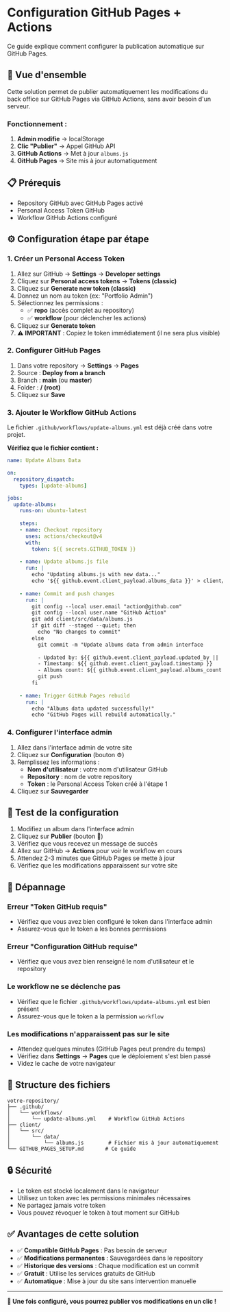 # Configuration GitHub Pages + Actions

Ce guide explique comment configurer la publication automatique sur GitHub Pages.

## 🚀 Vue d'ensemble

Cette solution permet de publier automatiquement les modifications du back office sur GitHub Pages via GitHub Actions, sans avoir besoin d'un serveur.

### Fonctionnement :
1. **Admin modifie** → localStorage
2. **Clic "Publier"** → Appel GitHub API
3. **GitHub Actions** → Met à jour `albums.js`
4. **GitHub Pages** → Site mis à jour automatiquement

## 📋 Prérequis

- Repository GitHub avec GitHub Pages activé
- Personal Access Token GitHub
- Workflow GitHub Actions configuré

## ⚙️ Configuration étape par étape

### 1. Créer un Personal Access Token

1. Allez sur GitHub → **Settings** → **Developer settings**
2. Cliquez sur **Personal access tokens** → **Tokens (classic)**
3. Cliquez sur **Generate new token (classic)**
4. Donnez un nom au token (ex: "Portfolio Admin")
5. Sélectionnez les permissions :
   - ✅ **repo** (accès complet au repository)
   - ✅ **workflow** (pour déclencher les actions)
6. Cliquez sur **Generate token**
7. **⚠️ IMPORTANT** : Copiez le token immédiatement (il ne sera plus visible)

### 2. Configurer GitHub Pages

1. Dans votre repository → **Settings** → **Pages**
2. Source : **Deploy from a branch**
3. Branch : **main** (ou **master**)
4. Folder : **/ (root)**
5. Cliquez sur **Save**

### 3. Ajouter le Workflow GitHub Actions

Le fichier `.github/workflows/update-albums.yml` est déjà créé dans votre projet.

**Vérifiez que le fichier contient :**
```yaml
name: Update Albums Data

on:
  repository_dispatch:
    types: [update-albums]

jobs:
  update-albums:
    runs-on: ubuntu-latest
    
    steps:
    - name: Checkout repository
      uses: actions/checkout@v4
      with:
        token: ${{ secrets.GITHUB_TOKEN }}
        
    - name: Update albums.js file
      run: |
        echo "Updating albums.js with new data..."
        echo '${{ github.event.client_payload.albums_data }}' > client/src/data/albums.js
        
    - name: Commit and push changes
      run: |
        git config --local user.email "action@github.com"
        git config --local user.name "GitHub Action"
        git add client/src/data/albums.js
        if git diff --staged --quiet; then
          echo "No changes to commit"
        else
          git commit -m "Update albums data from admin interface
          
          - Updated by: ${{ github.event.client_payload.updated_by || 'Admin' }}
          - Timestamp: ${{ github.event.client_payload.timestamp }}
          - Albums count: ${{ github.event.client_payload.albums_count }}"
          git push
        fi
        
    - name: Trigger GitHub Pages rebuild
      run: |
        echo "Albums data updated successfully!"
        echo "GitHub Pages will rebuild automatically."
```

### 4. Configurer l'interface admin

1. Allez dans l'interface admin de votre site
2. Cliquez sur **Configuration** (bouton ⚙️)
3. Remplissez les informations :
   - **Nom d'utilisateur** : votre nom d'utilisateur GitHub
   - **Repository** : nom de votre repository
   - **Token** : le Personal Access Token créé à l'étape 1
4. Cliquez sur **Sauvegarder**

## 🧪 Test de la configuration

1. Modifiez un album dans l'interface admin
2. Cliquez sur **Publier** (bouton 🚀)
3. Vérifiez que vous recevez un message de succès
4. Allez sur GitHub → **Actions** pour voir le workflow en cours
5. Attendez 2-3 minutes que GitHub Pages se mette à jour
6. Vérifiez que les modifications apparaissent sur votre site

## 🔧 Dépannage

### Erreur "Token GitHub requis"
- Vérifiez que vous avez bien configuré le token dans l'interface admin
- Assurez-vous que le token a les bonnes permissions

### Erreur "Configuration GitHub requise"
- Vérifiez que vous avez bien renseigné le nom d'utilisateur et le repository

### Le workflow ne se déclenche pas
- Vérifiez que le fichier `.github/workflows/update-albums.yml` est bien présent
- Assurez-vous que le token a la permission `workflow`

### Les modifications n'apparaissent pas sur le site
- Attendez quelques minutes (GitHub Pages peut prendre du temps)
- Vérifiez dans **Settings** → **Pages** que le déploiement s'est bien passé
- Videz le cache de votre navigateur

## 📁 Structure des fichiers

```
votre-repository/
├── .github/
│   └── workflows/
│       └── update-albums.yml    # Workflow GitHub Actions
├── client/
│   └── src/
│       └── data/
│           └── albums.js        # Fichier mis à jour automatiquement
└── GITHUB_PAGES_SETUP.md       # Ce guide
```

## 🔒 Sécurité

- Le token est stocké localement dans le navigateur
- Utilisez un token avec les permissions minimales nécessaires
- Ne partagez jamais votre token
- Vous pouvez révoquer le token à tout moment sur GitHub

## ✅ Avantages de cette solution

- ✅ **Compatible GitHub Pages** : Pas besoin de serveur
- ✅ **Modifications permanentes** : Sauvegardées dans le repository
- ✅ **Historique des versions** : Chaque modification est un commit
- ✅ **Gratuit** : Utilise les services gratuits de GitHub
- ✅ **Automatique** : Mise à jour du site sans intervention manuelle

---

**🎉 Une fois configuré, vous pourrez publier vos modifications en un clic !**